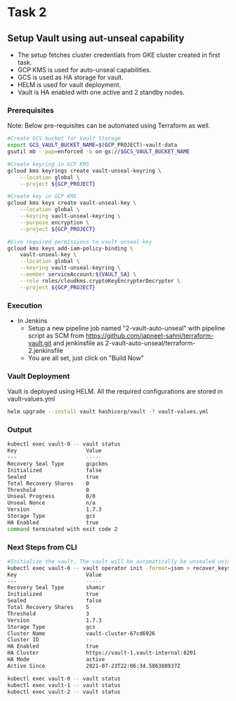 # Task 2
## Setup Vault using aut-unseal capability

- The setup fetches cluster credentials from GKE cluster created in first task.
- GCP KMS is used for auto-unseal capabilities.
- GCS is used as HA storage for vault.
- HELM is used for vault deployment.
- Vault is HA enabled with one active and 2 standby nodes.

### Prerequisites
Note: Below pre-requisites can be automated using Terraform as well.

```bash
#Create GCS bucket for Vault Storage
export GCS_VAULT_BUCKET_NAME=$(GCP_PROJECT)-vault-data
gsutil mb --pap=enforced -b on gs://$GCS_VAULT_BUCKET_NAME

#Create keyring in GCP KMS
gcloud kms keyrings create vault-unseal-keyring \
    --location global \
    --project ${GCP_PROJECT}

#Create key in GCP KMS
gcloud kms keys create vault-unseal-key \
    --location global \
    --keyring vault-unseal-keyring \
    --purpose encryption \
    --project ${GCP_PROJECT}

#Give required permissions to vault unseal key
gcloud kms keys add-iam-policy-binding \
    vault-unseal-key \
    --location global \
    --keyring vault-unseal-keyring \
    --member serviceAccount:${VAULT_SA} \
    --role roles/cloudkms.cryptoKeyEncrypterDecrypter \
    --project ${GCP_PROJECT}
```

### Execution
- In Jenkins
    - Setup a new pipeline job named "2-vault-auto-unseal" with pipeline script as SCM from https://github.com/japneet-sahni/terraform-vault.git and jenkinsfile as 2-vault-auto-unseal/terraform-2.jenkinsfile
    - You are all set, just click on "Build Now"

### Vault Deployment
Vault is deployed using HELM. All the required configurations are stored in vault-values.yml
```bash 
helm upgrade --install vault hashicorp/vault -f vault-values.yml
```

### Output
```bash
kubectl exec vault-0 -- vault status
Key                      Value
---                      -----
Recovery Seal Type       gcpckms
Initialized              false
Sealed                   true
Total Recovery Shares    0
Threshold                0
Unseal Progress          0/0
Unseal Nonce             n/a
Version                  1.7.3
Storage Type             gcs
HA Enabled               true
command terminated with exit code 2
```

### Next Steps from CLI
```bash
#Initialize the vault. The vault will be automatically be unsealed using gcpckms
kubectl exec vault-0 -- vault operator init -format=json > recover_keys.json
Key                      Value
---                      -----
Recovery Seal Type       shamir
Initialized              true
Sealed                   false
Total Recovery Shares    5
Threshold                3
Version                  1.7.3
Storage Type             gcs
Cluster Name             vault-cluster-67cd6926
Cluster ID               --
HA Enabled               true
HA Cluster               https://vault-1.vault-internal:8201
HA Mode                  active
Active Since             2021-07-23T22:06:34.586380937Z

kubectl exec vault-0 -- vault status
kubectl exec vault-1 -- vault status
kubectl exec vault-2 -- vault status
```